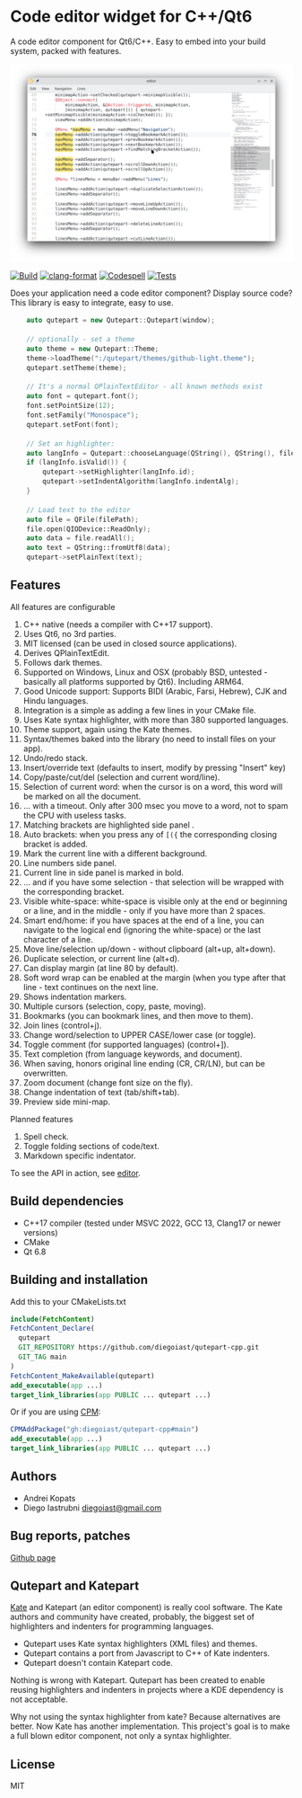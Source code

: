 # Code editor widget for C++/Qt6

A code editor component for Qt6/C++. Easy to embed into your build system, packed with features.


![qutepart.png](qutepart.png)

[![Build](https://github.com/diegoiast/qutepart-cpp/actions/workflows/build.yml/badge.svg)](https://github.com/diegoiast/qutepart-cpp/actions/workflows/build.yml)
[![clang-format](https://github.com/diegoiast/qutepart-cpp/actions/workflows/clang-format.yml/badge.svg)](https://github.com/diegoiast/qutepart-cpp/actions/workflows/clang-format.yml)
[![Codespell](https://github.com/diegoiast/qutepart-cpp/actions/workflows/codespell.yml/badge.svg)](https://github.com/diegoiast/qutepart-cpp/actions/workflows/codespell.yml)
[![Tests](https://github.com/diegoiast/qutepart-cpp/actions/workflows/test.yml/badge.svg)](https://github.com/diegoiast/qutepart-cpp/actions/workflows/test.yml)

Does your application need a code editor component? Display
source code? This library is easy to integrate, easy to use.


```C++
    auto qutepart = new Qutepart::Qutepart(window);

    // optionally - set a theme
    auto theme = new Qutepart::Theme;
    theme->loadTheme(":/qutepart/themes/github-light.theme");
    qutepart.setTheme(theme);

    // It's a normal QPlainTextEditor - all known methods exist
    auto font = qutepart.font();
    font.setPointSize(12);
    font.setFamily("Monospace");
    qutepart.setFont(font);

    // Set an highlighter:
    auto langInfo = Qutepart::chooseLanguage(QString(), QString(), filePath);
    if (langInfo.isValid()) {
        qutepart->setHighlighter(langInfo.id);
        qutepart->setIndentAlgorithm(langInfo.indentAlg);
    }

    // Load text to the editor
    auto file = QFile(filePath);
    file.open(QIODevice::ReadOnly);
    auto data = file.readAll();
    auto text = QString::fromUtf8(data);
    qutepart->setPlainText(text);
```

## Features

All features are configurable

1. C++ native (needs a compiler with C++17 support).
2. Uses Qt6, no 3rd parties.
3. MIT licensed (can be used in closed source applications).
4. Derives QPlainTextEdit.
5. Follows dark themes.
6. Supported on Windows, Linux and OSX (probably BSD, untested - basically
   all platforms supported by Qt6). Including ARM64.
7. Good Unicode support: Supports BIDI (Arabic, Farsi, Hebrew), CJK and Hindu languages.
8. Integration is a simple as adding a few lines in your CMake file.
9. Uses Kate syntax highlighter, with more than 380 supported languages.
10. Theme support, again using the Kate themes.
11. Syntax/themes baked into the library (no need to install files on your app).
12. Undo/redo stack.
13. Insert/override text (defaults to insert, modify by pressing "Insert" key)
14. Copy/paste/cut/del (selection and current word/line).
15. Selection of current word: when the cursor is on a word,
    this word will be marked on all the document.
16. ... with a timeout. Only after 300 msec you move to a word,
    not to spam the CPU with useless tasks.
17. Matching brackets are highlighted side panel .
18. Auto brackets: when you press any of `[({` the corresponding closing
    bracket is added.
19. Mark the current line with a different background.
20. Line numbers side panel.
21. Current line in side panel is marked in bold.
22. ... and if you have some selection - that selection will be wrapped
    with the corresponding bracket.
23. Visible white-space: white-space is visible only at the end or beginning
    or a line, and in the middle - only if you have more than 2 spaces.
24. Smart end/home: if you have spaces at the end of a line, you can
    navigate to the logical end (ignoring the white-space) or the last
    character of a line.
25. Move line/selection up/down - without clipboard (alt+up, alt+down).
26. Duplicate selection, or current line (alt+d).
27. Can display margin (at line 80 by default).
28. Soft word wrap can be enabled at the margin (when you type after that line - text continues
    on the next line.
29. Shows indentation markers.
30. Multiple cursors (selection, copy, paste, moving).
31. Bookmarks (you can bookmark lines, and then move to them).
32. Join lines (control+j).
33. Change word/selection to UPPER CASE/lower case (or toggle).
34. Toggle comment (for supported languages) (control+]).
35. Text completion (from language keywords, and document).
36. When saving, honors original line ending (CR, CR/LN), but
    can be overwritten.
37. Zoom document (change font size on the fly).
38. Change indentation of text (tab/shift+tab).
39. Preview side mini-map.

Planned features

1. Spell check.
2. Toggle folding sections of code/text.
3. Markdown specific indentator.

To see the API in action, see [editor](exammple/editor.cpp).

## Build dependencies
* C++17 compiler (tested under MSVC 2022, GCC 13, Clang17 or newer versions)
* CMake
* Qt 6.8

## Building and installation
Add this to your CMakeLists.txt
```CMake
include(FetchContent)
FetchContent_Declare(
  qutepart
  GIT_REPOSITORY https://github.com/diegoiast/qutepart-cpp.git
  GIT_TAG main
)
FetchContent_MakeAvailable(qutepart)
add_executable(app ...)
target_link_libraries(app PUBLIC ... qutepart ...)
```

Or if you are using [CPM](https://github.com/cpm-cmake/CPM.cmake):
```CMake
CPMAddPackage("gh:diegoiast/qutepart-cpp#main")
add_executable(app ...)
target_link_libraries(app PUBLIC ... qutepart ...)
```

## Authors
* Andrei Kopats
* Diego Iastrubni <diegoiast@gmail.com>

## Bug reports, patches
[Github page](https://github.com/diegoiast/qutepart-cpp)

## Qutepart and Katepart
[Kate](http://kate-editor.org/) and Katepart (an editor component) is really cool software. The Kate authors and community have created, probably, the biggest set of highlighters and indenters for programming languages.

* Qutepart uses Kate syntax highlighters (XML files) and themes.
* Qutepart contains a port from Javascript to C++ of Kate indenters.
* Qutepart doesn't contain Katepart code.

Nothing is wrong with Katepart. Qutepart has been created to enable reusing highlighters and indenters in projects where a KDE dependency is not acceptable.

Why not using the syntax highlighter from kate? Because alternatives are better. Now Kate has another implementation. This project's goal
is to make a full blown editor component, not only a syntax highlighter.

## License
MIT
